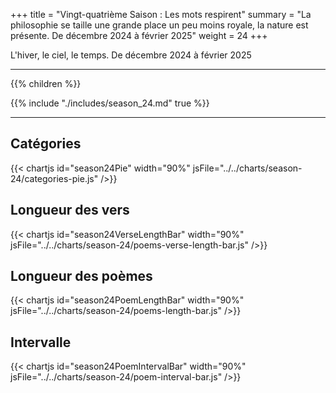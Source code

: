 +++
title = "Vingt-quatrième Saison : Les mots respirent"
summary = "La philosophie se taille une grande place un peu moins royale, la nature est présente. De décembre 2024 à février 2025"
weight = 24
+++

L'hiver, le ciel, le temps. De décembre 2024 à février 2025

---
{{% children  %}}

{{% include "./includes/season_24.md" true %}}

---
## Catégories
{{< chartjs id="season24Pie" width="90%" jsFile="../../charts/season-24/categories-pie.js" />}}
## Longueur des vers
{{< chartjs id="season24VerseLengthBar" width="90%" jsFile="../../charts/season-24/poems-verse-length-bar.js" />}}
## Longueur des poèmes
{{< chartjs id="season24PoemLengthBar" width="90%" jsFile="../../charts/season-24/poems-length-bar.js" />}}
## Intervalle
{{< chartjs id="season24PoemIntervalBar" width="90%" jsFile="../../charts/season-24/poem-interval-bar.js" />}}
